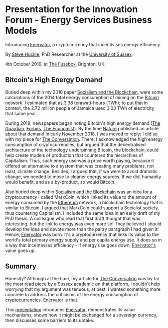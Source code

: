 # Presentation for the Innovation Forum - Energy Services Business Models

Introducing [Enervator](https://github.com/glowkeeper/Enervator), a cryptocurrency that incentivises energy efficiency.

By [Steve Huckle](https://glowkeeper.github.io/), PhD Researcher at the [University of Sussex](https://www.sussex.ac.uk/).

4th October 2019, at [The Fusebox](https://thefuseboxbrighton.com/), Brighton, UK.

## Bitcoin's High Energy Demand

Buried deep within my 2016 paper [Socialism and the Blockchain](http://dx.doi.org/10.3390/fi8040049), were some calculations of the 2014 total energy consumption of mining on the [Bitcoin](https://bitcoin.org/en/) network. I estimated that as 3.38 terawatt-hours (TWh); to put that in context, the 2.72 million people of Jamaica used 3.03 TWh of electricity that same year.

During 2018, newspapers began noting Bitcoin's high energy demand ([The Guardian](https://www.theguardian.com/technology/2018/jan/17/bitcoin-electricity-usage-huge-climate-cryptocurrency), [Forbes](https://www.forbes.com/sites/shermanlee/2018/04/19/bitcoins-energy-consumption-can-power-an-entire-country-but-eos-is-trying-to-fix-that/), [The Economist](https://www.economist.com/the-economist-explains/2018/07/09/why-bitcoin-uses-so-much-energy)). By the time [Nature](https://www.nature.com/articles/s41893-018-0152-7) published an article about that demand in early November 2018, I  was moved to reply; I did so with my piece for [The Conversation](https://theconversation.com/bitcoins-high-energy-consumption-is-a-concern-but-it-may-be-a-price-worth-paying-106282). There, I acknowledged the high energy consumption of cryptocurrencies, but argued that the decentralised architecture of the technology underpinning Bitcoin, the blockchain, could help create models of production that countered the hierarchies of Capitalism. Thus, such energy use was a price worth paying, because it offered an alternative to a system that was creating many problems, not least, climate change. Besides, I argued that, if we were to avoid dramatic change, we needed to move to cleaner energy sources. If we did, humanity would benefit, and as a by-product, so would Bitcoin.

Also buried deep within [Socialism and the Blockchain](http://dx.doi.org/10.3390/fi8040049) was an idea for a cryptocurrency I called MarxCoin, which linked its value to the amount of energy consumed by the [Ethereum](https://www.ethereum.org/) network, a blockchain technology that is similar to Bitcoin. I argued that  MarxCoin could support a Socialist society, thus countering Capitalism. I included the same idea in an early draft of my PhD thesis. A colleague who read that first draft thought that was interesting, but the link to energy was even more so! They believed I should develop the idea and devote more than the paltry paragraph I had given it! Hence, [Enervator](https://github.com/glowkeeper/Enervator) was born. It's a cryptocurrency that links its value to the world's total primary energy supply and per capita energy use. It does so in a way that incentivises efficiency - if energy use goes down, [Enervator's](https://github.com/glowkeeper/Enervator) value goes up.

## Summary

Honestly? Although at the time, my article for [The Conversation](https://theconversation.com/bitcoins-high-energy-consumption-is-a-concern-but-it-may-be-a-price-worth-paying-106282) was by far the most read piece by a Sussex academic on that platform, I couldn't help worrying that my argument was tenuous, at best. I wanted something more concrete to address the criticisms of the energy consumption of cryptocurrencies. [Enervator](https://github.com/glowkeeper/Enervator) is that.

This [presentation](./presentation/Enervator.md) introduces [Enervator](https://github.com/glowkeeper/Enervator), demonstrates its value mechanisms, shows how it might be exchanged for a sovereign currency, then discusses some barriers to its uptake.
